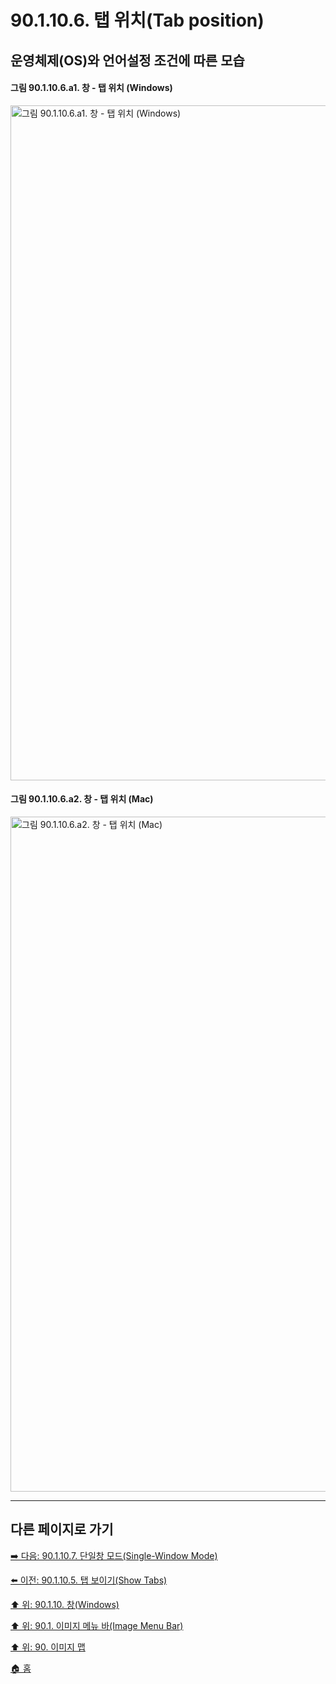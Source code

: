 # 90.1.10.6. 탭 위치(Tab position)
## 운영체제(OS)와 언어설정 조건에 따른 모습
#### 그림 90.1.10.6.a1. 창 - 탭 위치 (Windows)
<img width="1080" alt="그림 90.1.10.6.a1. 창 - 탭 위치 (Windows)" environment="Windows 10 GIMP 2.10.36" src="https://github.com/wonder13662/gimp/assets/15767104/20146186-d24e-4599-9a4f-50aac58fb2c9">

#### 그림 90.1.10.6.a2. 창 - 탭 위치 (Mac)
<img width="1080" alt="그림 90.1.10.6.a2. 창 - 탭 위치 (Mac)" environment="MacOS:Sonoma 14.2.1 GIMP 2.10.36" src="https://github.com/wonder13662/gimp/assets/15767104/3bf4df01-f79f-42e8-ba4c-566653a2e41f">

***

## 다른 페이지로 가기

[➡️ 다음: 90.1.10.7. 단일창 모드(Single-Window Mode)](./90-01-10-windowsx-07-single_window_mode.md)

[⬅️ 이전: 90.1.10.5. 탭 보이기(Show Tabs)](./90-01-10-windowsx-05-show_tabs.md)

[⬆️ 위: 90.1.10. 창(Windows)](./90-01-10-windows.md)

[⬆️ 위: 90.1. 이미지 메뉴 바(Image Menu Bar)](./90-01-00-image-menu-bar.md)

[⬆️ 위: 90. 이미지 맵](./90-00-image-map.md)

[🏠 홈](./00-home.md)
